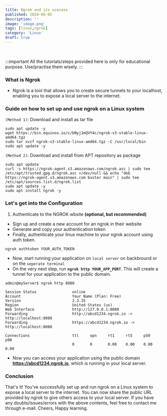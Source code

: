 ```yaml
---
title: Ngrok and its usecase
published: 2024-06-05
description: ''
image: 'image.png'
tags: [linux,ngrok]
category: 'Linux'
draft: true
---
```

<br>

:::important
All the tutorials/steps provided here is only for educational purpose. Use/practise them wisely.
:::

### What is Ngrok
- Ngrok is a tool that allows you to create secure tunnels to your localhost, enabling you to expose a local server to the internet.

### Guide on how to set up and use ngrok on a Linux system
`(Method 1)`: Download and install as tar file
```shell
sudo apt update -y
wget https://bin.equinox.io/c/bNyj1mQVY4c/ngrok-v3-stable-linux-amd64.tgz
sudo tar xvzf ngrok-v3-stable-linux-amd64.tgz -C /usr/local/bin
sudo apt update -y
```

`(Method 2)`: Download and install from APT repository as package
```shell
sudo apt update
curl -s https://ngrok-agent.s3.amazonaws.com/ngrok.asc | sudo tee /etc/apt/trusted.gpg.d/ngrok.asc >/dev/null && echo "deb https://ngrok-agent.s3.amazonaws.com buster main" | sudo tee /etc/apt/sources.list.d/ngrok.list
sudo apt update -y
sudo apt install ngrok -y
```

### Let's get into the Configuration
1. Authenticate to the NGROK wbsite **(optional, but recommended)**
- Sign up and create a new account for an ngrok in their website
- Generate and copy your authentication token
- Finally, authenticate your linux machine to your ngrok account using auth token.
```shell
ngrok authtoken YOUR_AUTH_TOKEN
```
- Now, start running your application on `local server` on backbround or on the `seperate terminal`
- On the very next step, run **`ngrok http YOUR_APP_PORT`**. This will create a tunnel for your application to the public domain.
```shell
admin@myServer$ ngrok http 8080

Session Status                online
Account                       Your Name (Plan: Free)
Version                       2.3.35
Region                        United States (us)
Web Interface                 http://127.0.0.1:8080
Forwarding                    http://abcd1234.ngrok.io -> http://localhost:8080
Forwarding                    https://abcd1234.ngrok.io -> http://localhost:8080

Connections                   ttl     opn     rt1     rt5     p50     p90
                              0       0       0.00    0.00    0.00    0.00
```
- Now you can access your application using the public domain **https://abcd1234.ngrok.io**, which is running in your local server.

### Conclusion
That's it! You've successfully set up and run ngrok on a Linux system to expose a local server to the internet. You can now share the public URL provided by ngrok to give others access to your local server. If you have any doubts/issues/errors with the above contents, feel free to contact me through e-mail. Cheers, Happy learning.